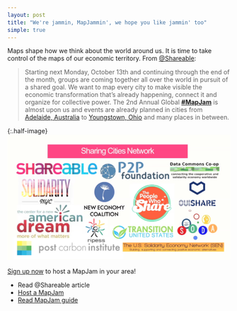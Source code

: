 ```yaml
---
layout: post
title: "We're jammin, MapJammin', we hope you like jammin' too"
simple: true
---
```


Maps shape how we think about the world around us.
It is time to take control of the maps of our economic territory.
From [@Shareable](http://www.shareable.net/blog/join-the-global-mapjam-to-organize-the-new-economy-in-your-city):

> <span>Starting next Monday, October 13th and continuing through the end of the month, groups are coming together all over the world in pursuit of a shared goal. We want to map every city to make visible the economic transformation that’s already happening, connect it and organize for collective power. The 2nd Annual Global </span><strong><a href="http://mapjam2014-shareable.nationbuilder.com/"><span>#MapJam</span></a></strong><span> is almost upon us and events are already planned in cities from </span><a href="http://mapjam2014-shareable.nationbuilder.com/shareadelaide/share_adelaide_map_jam"><span>Adelaide, Australia</span></a><span> to </span><a href="http://mapjam2014-shareable.nationbuilder.com/tonybudak/map_jam_the_warren_youngstown_ohio_region"><span>Youngstown, Ohio</span></a><span> and many places in between.</span>

{:.half-image}
![MapJammers](/images/MapJam2014_partners.png)

<a href="http://www.shareable.net/mapjam">Sign up now</a> to host a MapJam in your area!

<ul class="menu">
<li><a hrep="http://www.shareable.net/blog/join-the-global-mapjam-to-organize-the-new-economy-in-your-city">Read @Shareable article</a></li>
<li><a href="http://www.shareable.net/mapjam">Host a MapJam</a></li>
<li><a href="https://drive.google.com/file/d/0B0KZQTvADDwhNUVGY1pmQW4yNzA/view">Read MapJam guide</a></li>
</ul>

